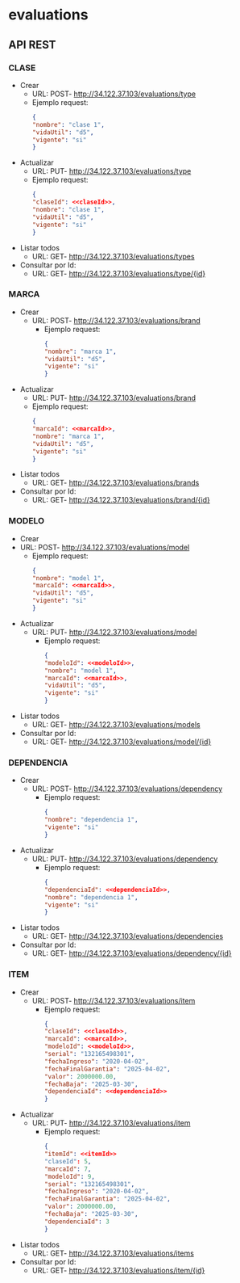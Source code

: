 # evaluations

## API REST

### CLASE
- Crear
  - URL: POST- http://34.122.37.103/evaluations/type
  - Ejemplo request:
    ```json
    {
    "nombre": "clase 1",
    "vidaUtil": "d5",
    "vigente": "si"
    }
- Actualizar
  - URL: PUT- http://34.122.37.103/evaluations/type
  - Ejemplo request:
    ```json
    {
    "claseId": <<claseId>>,
    "nombre": "clase 1",
    "vidaUtil": "d5",
    "vigente": "si"
    }
- Listar todos
  - URL: GET- http://34.122.37.103/evaluations/types
- Consultar por Id:
  - URL: GET- http://34.122.37.103/evaluations/type/{id}
### MARCA
- Crear
  - URL: POST- http://34.122.37.103/evaluations/brand
    - Ejemplo request:
      ```json
      { 
      "nombre": "marca 1",
      "vidaUtil": "d5",
      "vigente": "si"
      }
- Actualizar
  - URL: PUT- http://34.122.37.103/evaluations/brand
  - Ejemplo request:
    ```json
    {
    "marcaId": <<marcaId>>,
    "nombre": "marca 1",
    "vidaUtil": "d5",
    "vigente": "si"
    }
- Listar todos
    - URL: GET- http://34.122.37.103/evaluations/brands
- Consultar por Id:
    - URL: GET- http://34.122.37.103/evaluations/brand/{id}
### MODELO
- Crear
- URL: POST- http://34.122.37.103/evaluations/model
  - Ejemplo request:
    ```json
    { 
    "nombre": "model 1",
    "marcaId": <<marcaId>>,
    "vidaUtil": "d5",
    "vigente": "si"
    }
- Actualizar
  - URL: PUT- http://34.122.37.103/evaluations/model
    - Ejemplo request:
      ```json
      {
      "modeloId": <<modeloId>>,
      "nombre": "model 1",
      "marcaId": <<marcaId>>,
      "vidaUtil": "d5",
      "vigente": "si"
      }
- Listar todos
  - URL: GET- http://34.122.37.103/evaluations/models
- Consultar por Id:
  - URL: GET- http://34.122.37.103/evaluations/model/{id}
### DEPENDENCIA
- Crear
  - URL: POST- http://34.122.37.103/evaluations/dependency
    - Ejemplo request:
      ```json
      { 
      "nombre": "dependencia 1",
      "vigente": "si"
      }
- Actualizar
  - URL: PUT- http://34.122.37.103/evaluations/dependency
    - Ejemplo request:
      ```json
      {
      "dependenciaId": <<dependenciaId>>,
      "nombre": "dependencia 1",
      "vigente": "si"
      }
- Listar todos
    - URL: GET- http://34.122.37.103/evaluations/dependencies
- Consultar por Id:
    - URL: GET- http://34.122.37.103/evaluations/dependency/{id}
### ITEM
- Crear
  - URL: POST- http://34.122.37.103/evaluations/item
    - Ejemplo request:
      ```json
      { 
      "claseId": <<claseId>>,
      "marcaId": <<marcaId>>,
      "modeloId": <<modeloId>>,
      "serial": "132165498301",
      "fechaIngreso": "2020-04-02",
      "fechaFinalGarantia": "2025-04-02",
      "valor": 2000000.00,
      "fechaBaja": "2025-03-30",
      "dependenciaId": <<dependenciaId>>
      }
- Actualizar
  - URL: PUT- http://34.122.37.103/evaluations/item
    - Ejemplo request:
      ```json
      {
      "itemId": <<itemId>>
      "claseId": 5,
      "marcaId": 7,
      "modeloId": 9,
      "serial": "132165498301",
      "fechaIngreso": "2020-04-02",
      "fechaFinalGarantia": "2025-04-02",
      "valor": 2000000.00,
      "fechaBaja": "2025-03-30",
      "dependenciaId": 3
      }
- Listar todos
  - URL: GET- http://34.122.37.103/evaluations/items
- Consultar por Id:
  - URL: GET- http://34.122.37.103/evaluations/item/{id}